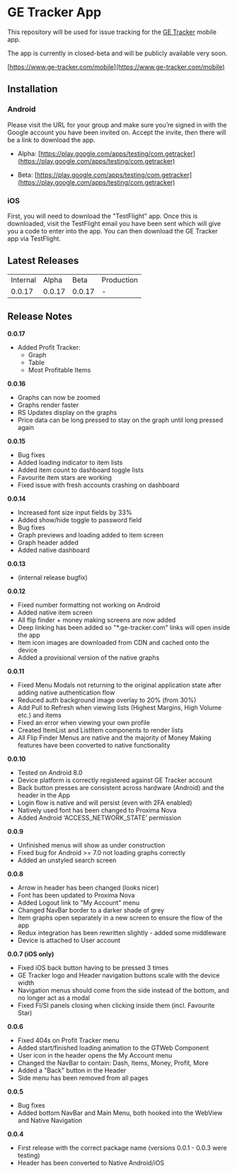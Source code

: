 # GE Tracker App

This repository will be used for issue tracking for the [GE Tracker](https://www.ge-tracker.com) mobile app.

The app is currently in closed-beta and will be publicly available very soon.

[https://www.ge-tracker.com/mobile](https://www.ge-tracker.com/mobile)

## Installation

### Android

Please visit the URL for your group and make sure you’re signed in with the Google account you have been invited on. Accept the invite, then there will be a link to download the app. 

* Alpha: [https://play.google.com/apps/testing/com.getracker](https://play.google.com/apps/testing/com.getracker)

* Beta: [https://play.google.com/apps/testing/com.getracker](https://play.google.com/apps/testing/com.getracker) 

### iOS

First, you will need to download the "TestFlight" app. Once this is downloaded, visit the TestFlight email you have been sent which will give you a code to enter into the app. You can then download the GE Tracker app via TestFlight.

## Latest Releases

<table>
  <tr>
    <td>Internal</td>
    <td>Alpha</td>
    <td>Beta</td>
    <td>Production</td>
  </tr>
  <tr>
    <td>0.0.17</td>
    <td>0.0.17</td>
    <td>0.0.17</td>
    <td>-</td>
  </tr>
</table>

## Release Notes

**0.0.17**

* Added Profit Tracker:
    * Graph
    * Table
    * Most Profitable Items

**0.0.16**

* Graphs can now be zoomed
* Graphs render faster
* RS Updates display on the graphs
* Price data can be long pressed to stay on the graph until long pressed again

**0.0.15**

* Bug fixes
* Added loading indicator to item lists
* Added item count to dashboard toggle lists
* Favourite item stars are working
* Fixed issue with fresh accounts crashing on dashboard

**0.0.14**

* Increased font size input fields by 33%
* Added show/hide toggle to password field
* Bug fixes
* Graph previews and loading added to item screen
* Graph header added
* Added native dashboard

**0.0.13**

* (internal release bugfix)

**0.0.12**

* Fixed number formatting not working on Android
* Added native item screen
* All flip finder + money making screens are now added
* Deep linking has been added so "*.ge-tracker.com" links will open inside the app
* Item icon images are downloaded from CDN and cached onto the device
* Added a provisional version of the native graphs

**0.0.11**

* Fixed Menu Modals not returning to the original application state after adding native authentication flow
* Reduced auth background image overlay to 20% (from 30%)
* Add Pull to Refresh when viewing lists (Highest Margins, High Volume etc.) and items
* Fixed an error when viewing your own profile
* Created ItemList and ListItem components to render lists
* All Flip Finder Menus are native and the majority of Money Making features have been converted to native functionality

**0.0.10**

* Tested on Android 8.0
* Device platform is correctly registered against GE Tracker account
* Back button presses are consistent across hardware (Android) and the header in the App
* Login flow is native and will persist (even with 2FA enabled)
* Natively used font has been changed to Proxima Nova
* Added Android ‘ACCESS_NETWORK_STATE’ permission

**0.0.9**

* Unfinished menus will show as under construction
* Fixed bug for Android >= 7.0 not loading graphs correctly
* Added an unstyled search screen

**0.0.8**

* Arrow in header has been changed (looks nicer)
* Font has been updated to Proxima Nova
* Added Logout link to "My Account" menu
* Changed NavBar border to a darker shade of grey
* Item graphs open separately in a new screen to ensure the flow of the app
* Redux integration has been rewritten slightly - added some middleware
* Device is attached to User account

**0.0.7 (iOS only)**

* Fixed iOS back button having to be pressed 3 times
* GE Tracker logo and Header navigation buttons scale with the device width
* Navigation menus should come from the side instead of the bottom, and no longer act as a modal
* Fixed FI/SI panels closing when clicking inside them (incl. Favourite Star)

**0.0.6**

* Fixed 404s on Profit Tracker menu
* Added start/finished loading animation to the GTWeb Component
* User icon in the header opens the My Account menu
* Changed the NavBar to contain: Dash, Items, Money, Profit, More
* Added a "Back" button in the Header
* Side menu has been removed from all pages

**0.0.5**

* Bug fixes
* Added bottom NavBar and Main Menu, both hooked into the WebView and Native Navigation

**0.0.4**

* First release with the correct package name (versions 0.0.1 - 0.0.3 were testing)
* Header has been converted to Native Android/iOS